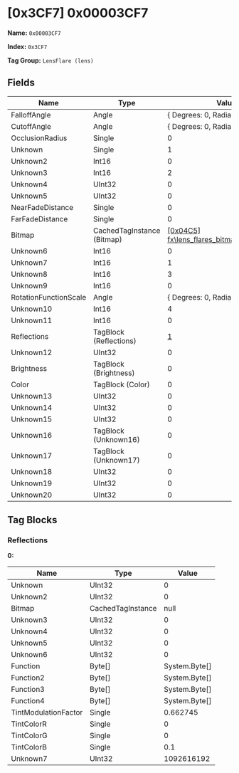 # [0x3CF7] 0x00003CF7

**Name:** ```0x00003CF7```

**Index:** ```0x3CF7```

**Tag Group:** ```LensFlare (lens)```

## Fields

Name	| Type	| Value
---	|---	|---	|
FalloffAngle	|Angle	|{ Degrees: 0, Radians: 0 }
CutoffAngle	|Angle	|{ Degrees: 0, Radians: 0 }
OcclusionRadius	|Single	|0
Unknown	|Single	|1
Unknown2	|Int16	|0
Unknown3	|Int16	|2
Unknown4	|UInt32	|0
Unknown5	|UInt32	|0
NearFadeDistance	|Single	|0
FarFadeDistance	|Single	|0
Bitmap	|CachedTagInstance (Bitmap)	|[[0x04C5] fx\lens_flares\_bitmaps\simple_flare](../Bitmap/04C5.md)
Unknown6	|Int16	|0
Unknown7	|Int16	|1
Unknown8	|Int16	|3
Unknown9	|Int16	|0
RotationFunctionScale	|Angle	|{ Degrees: 0, Radians: 0 }
Unknown10	|Int16	|4
Unknown11	|Int16	|0
Reflections	|TagBlock (Reflections)	|[1](#reflections)
Unknown12	|UInt32	|0
Brightness	|TagBlock (Brightness)	|0
Color	|TagBlock (Color)	|0
Unknown13	|UInt32	|0
Unknown14	|UInt32	|0
Unknown15	|UInt32	|0
Unknown16	|TagBlock (Unknown16)	|0
Unknown17	|TagBlock (Unknown17)	|0
Unknown18	|UInt32	|0
Unknown19	|UInt32	|0
Unknown20	|UInt32	|0


## Tag Blocks

### Reflections

**0:**

Name	| Type	| Value
---	|---	|---	|
Unknown	|UInt32	|0
Unknown2	|UInt32	|0
Bitmap	|CachedTagInstance	|null
Unknown3	|UInt32	|0
Unknown4	|UInt32	|0
Unknown5	|UInt32	|0
Unknown6	|UInt32	|0
Function	|Byte[]	|System.Byte[]
Function2	|Byte[]	|System.Byte[]
Function3	|Byte[]	|System.Byte[]
Function4	|Byte[]	|System.Byte[]
TintModulationFactor	|Single	|0.662745
TintColorR	|Single	|0
TintColorG	|Single	|0
TintColorB	|Single	|0.1
Unknown7	|UInt32	|1092616192


